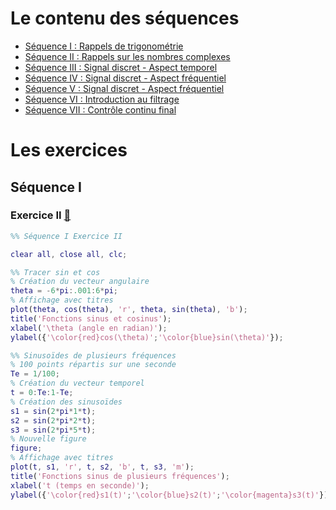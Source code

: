 # Le contenu des séquences
* [Séquence I : Rappels de trigonométrie](https://www.overleaf.com/read/jfxsrwgpqfhm)
* [Séquence II : Rappels sur les nombres complexes](https://www.overleaf.com/read/pddpsqkxtmdk)
* [Séquence III : Signal discret - Aspect temporel](https://www.overleaf.com/read/tyxqvmxvvfwc)
* [Séquence IV : Signal discret - Aspect fréquentiel](https://www.overleaf.com/read/gyybtqwvbtjs)
* [Séquence V : Signal discret - Aspect fréquentiel](https://www.overleaf.com/read/bdnnpcnstbpg)
* [Séquence VI : Introduction au filtrage](https://www.overleaf.com/read/kbhysrdhjjzw)
* [Séquence VII : Contrôle continu final](https://www.overleaf.com/read/xhctcfpcgcqb)

# Les exercices

## Séquence I 
### Exercice II [:open_file_folder:](/S1E2.pdf)
```matlab
%% Séquence I Exercice II

clear all, close all, clc;

%% Tracer sin et cos
% Création du vecteur angulaire
theta = -6*pi:.001:6*pi;
% Affichage avec titres
plot(theta, cos(theta), 'r', theta, sin(theta), 'b');
title('Fonctions sinus et cosinus');
xlabel('\theta (angle en radian)');
ylabel({'\color{red}cos(\theta)';'\color{blue}sin(\theta)'});

%% Sinusoïdes de plusieurs fréquences
% 100 points répartis sur une seconde
Te = 1/100; 
% Création du vecteur temporel
t = 0:Te:1-Te;
% Création des sinusoïdes
s1 = sin(2*pi*1*t);
s2 = sin(2*pi*2*t);
s3 = sin(2*pi*5*t);
% Nouvelle figure
figure;
% Affichage avec titres
plot(t, s1, 'r', t, s2, 'b', t, s3, 'm');
title('Fonctions sinus de plusieurs fréquences');
xlabel('t (temps en seconde)');
ylabel({'\color{red}s1(t)';'\color{blue}s2(t)';'\color{magenta}s3(t)'});
```
